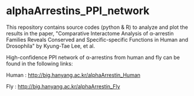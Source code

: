 # alphaArrestins_PPI_network
This repository contains source codes (python & R) to analyze and plot the results in the paper, "Comparative Interactome Analysis of α-arrestin Families Reveals Conserved and Specific-specific Functions in Human and Drosophila" by Kyung-Tae Lee, et al.

High-confidence PPI network of α-arrestins from human and fly can be found in the following links:

Human : http://big.hanyang.ac.kr/alphaArrestin_Human

Fly : http://big.hanyang.ac.kr/alphaArrestin_Fly
